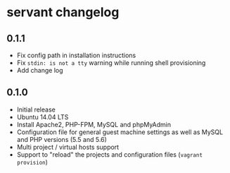 # servant changelog

## 0.1.1

- Fix config path in installation instructions
- Fix `stdin: is not a tty` warning while running shell provisioning
- Add change log

## 0.1.0

- Initial release
- Ubuntu 14.04 LTS
- Install Apache2, PHP-FPM, MySQL and phpMyAdmin
- Configuration file for general guest machine settings as well as MySQL and PHP versions (5.5 and 5.6)
- Multi project / virtual hosts support
- Support to "reload" the projects and configuration files (`vagrant provision`)
